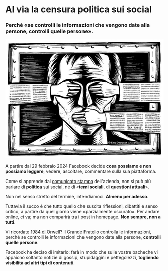 # Al via la censura politica sui social

### Perché «se controlli le informazioni che vengono date alla persone, controlli quelle persone».

![rappresentazione della censura, di Eric Drooker](/img/facebook-censura-eric-drooker.jpeg)

A partire dal 29 febbraio 2024 Facebook decide **cosa possiamo e non possiamo leggere**, vedere, ascoltare, commentare sulla sua piattaforma.

Come si apprende dal [comunicato stampa](https://about.fb.com/news/2024/02/update-on-facebook-news-us-australia/) dell'azienda, non si può più parlare di **politica** sui social, né di «**temi sociali**, di **questioni attuali**».

Non nel senso stretto del termine, intendiamoci. **Almeno per adesso**.

Tuttavia il succo è che tutto quello che suscita riflessioni, dibattiti e senso critico, a partire da quel giorno viene «parzialmente oscurato». Per andare online, ci va; ma non comparirà tra i post in homepage. **Non sempre, non a tutti**.

Vi ricordate [1984 di Orwell](/articles/2023-09-14-il-mondo-distopico-di-orwell.html)? Il Grande Fratello controlla le informazioni, perché se controlli le informazioni che vengono date alla persone, **controlli quelle persone**.

Facebook ha deciso di imitarlo: farà in modo che sulle vostre bacheche vi appaiono soltanto notizie di gossip, stupidaggini e pettegolezzi, **togliendo visibilità ad altri tipi di contenuti**.